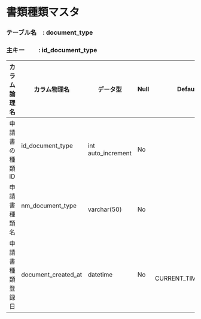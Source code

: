 # 書類種類マスタ

### テーブル名　: document_type
### 主キー　 　: id_document_type


| カラム論理名   | カラム物理名                | データ型             | Null | Default           | 例               | 備考      |
| -------- | ------------------------------- | ------------------- | ---- | ------------------ | -------------- | ---------- |
| 申請書の種類 ID | id\_document\_type 　　　　　| int auto\_increment | No   |                   | 1               |            |
| 申請書種類名   | nm\_document\_type 　　　　| varchar(50)         | No   |                  | 交通費申請         |           |
| 申請書種類登録日  | document_created_at   | datetime             | No  |　CURRENT_TIMESTAMP| 2025-06-01 11:30:00 | 登録日時 |